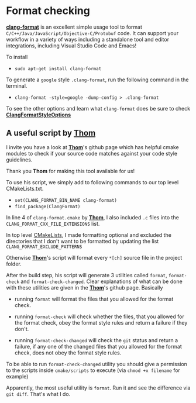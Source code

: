 # Format checking
[clang-format]: https://clang.llvm.org/docs/ClangFormat.html
**[clang-format]**  is an excellent simple usage tool to format `C/C++/Java/JavaScript/Objective-C/Protobuf` code. It can support your workflow in a variety of ways including a standalone tool and editor integrations, including Visual Studio Code and Emacs!

To install

* `sudo apt-get install clang-format`

To generate a `google` style `.clang-format`, run the following command in the terminal.

* `clang-format -style=google -dump-config > .clang-format`

To see the other options and learn what `clang-format` does be sure to check  **[ClangFormatStyleOptions](https://clang.llvm.org/docs/ClangFormatStyleOptions.html)**

[Thom]: https://github.com/ttroy50/cmake-examples/tree/master/04-static-analysis/clang-format 

## A useful script by **[Thom]**

I invite you have a look at **[Thom]**'s github page which has helpful cmake modules to check if your source code matches against your code style guidelines.

Thank you **Thom** for making this tool available for us!

To use his script, we simply add to following commands to our top level CMakeLists.txt. 

* `set(CLANG_FORMAT_BIN_NAME clang-format)` 
* `find_package(ClangFormat)`

In line 4 of `clang-format.cmake` by **[Thom]**, I also included `.c` files into the `CLANG_FORMAT_CXX_FILE_EXTENSIONS` list.

[CMakeLists]: CMakeLists.txt
In top level [CMakeLists], I made formatting optional and excluded the directories that I don't want to be formatted by updating the list `CLANG_FORMAT_EXCLUDE_PATTERNS` 

Otherwise **[Thom]**'s script will format every `*[ch]` source file in the project folder.

After the build step, his script will generate 3 utilities called `format`, `format-check` and `format-check-changed`.
Clear explanations of what can be done with these utilities are given in the **[Thom]**'s github page. Basically 

* running `format` will format the files that you allowed for the format check.

* running `format-check` will check whether the files, that you allowed for the format check, obey the format style rules and return a failure if they don't.

* running `format-check-changed` will check the `git` status and return a failure, if any one of the changed files that you allowed for the format check, does not obey the format style rules. 

To be able to run `format-check-changed` utility you should give a permission to the scripts inside `cmake/scripts` to execute (via `chmod +x filename` for example)

Apparently, the most useful utility is `format`. Run it and see the difference via `git diff`. That's what I do.


